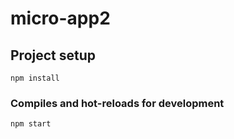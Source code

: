 # micro-app2

## Project setup
```
npm install
```

### Compiles and hot-reloads for development
```
npm start
```
